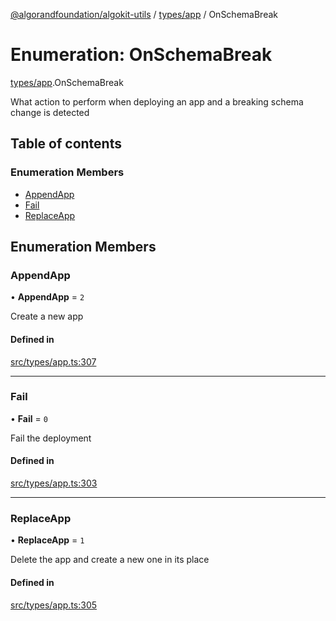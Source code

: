 [@algorandfoundation/algokit-utils](../README.md) / [types/app](../modules/types_app.md) / OnSchemaBreak

# Enumeration: OnSchemaBreak

[types/app](../modules/types_app.md).OnSchemaBreak

What action to perform when deploying an app and a breaking schema change is detected

## Table of contents

### Enumeration Members

- [AppendApp](types_app.OnSchemaBreak.md#appendapp)
- [Fail](types_app.OnSchemaBreak.md#fail)
- [ReplaceApp](types_app.OnSchemaBreak.md#replaceapp)

## Enumeration Members

### AppendApp

• **AppendApp** = ``2``

Create a new app

#### Defined in

[src/types/app.ts:307](https://github.com/algorandfoundation/algokit-utils-ts/blob/main/src/types/app.ts#L307)

___

### Fail

• **Fail** = ``0``

Fail the deployment

#### Defined in

[src/types/app.ts:303](https://github.com/algorandfoundation/algokit-utils-ts/blob/main/src/types/app.ts#L303)

___

### ReplaceApp

• **ReplaceApp** = ``1``

Delete the app and create a new one in its place

#### Defined in

[src/types/app.ts:305](https://github.com/algorandfoundation/algokit-utils-ts/blob/main/src/types/app.ts#L305)
